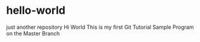 # hello-world
just another repository
Hi World
This is my first Git Tutorial Sample Program on the Master Branch
